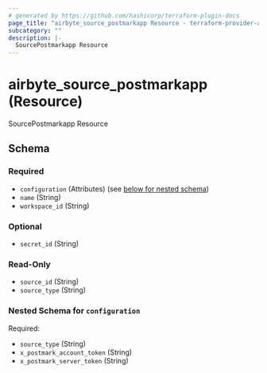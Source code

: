 ```yaml
---
# generated by https://github.com/hashicorp/terraform-plugin-docs
page_title: "airbyte_source_postmarkapp Resource - terraform-provider-airbyte-new"
subcategory: ""
description: |-
  SourcePostmarkapp Resource
---
```


# airbyte_source_postmarkapp (Resource)

SourcePostmarkapp Resource



<!-- schema generated by tfplugindocs -->
## Schema

### Required

- `configuration` (Attributes) (see [below for nested schema](#nestedatt--configuration))
- `name` (String)
- `workspace_id` (String)

### Optional

- `secret_id` (String)

### Read-Only

- `source_id` (String)
- `source_type` (String)

<a id="nestedatt--configuration"></a>
### Nested Schema for `configuration`

Required:

- `source_type` (String)
- `x_postmark_account_token` (String)
- `x_postmark_server_token` (String)


